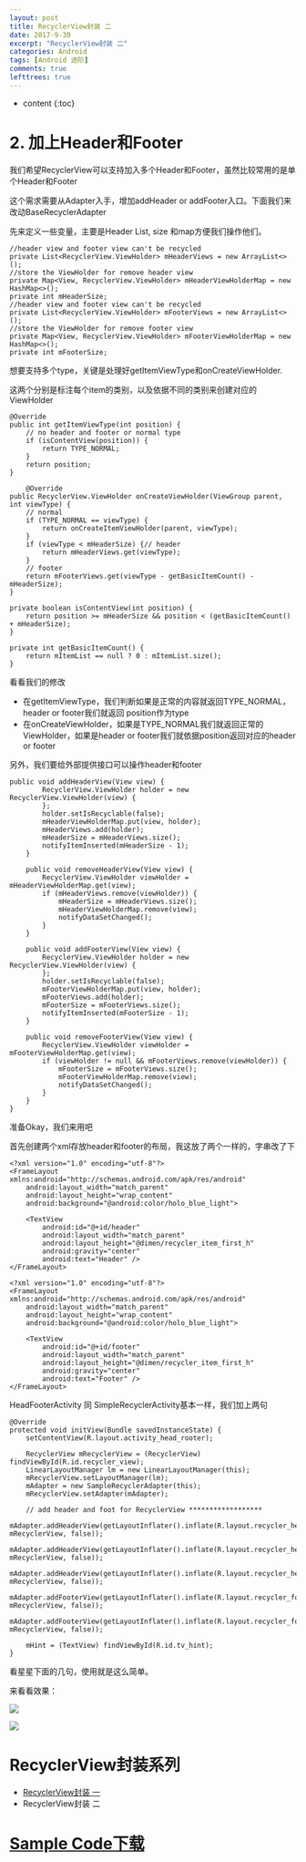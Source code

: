 ```yaml
---
layout: post
title: RecyclerView封装 二
date: 2017-9-30
excerpt: "RecyclerView封装 二"
categories: Android
tags: [Android 进阶]
comments: true
lefttrees: true
---
```


* content
{:toc}


# 2. 加上Header和Footer

我们希望RecyclerView可以支持加入多个Header和Footer，虽然比较常用的是单个Header和Footer

这个需求需要从Adapter入手，增加addHeader or addFooter入口。下面我们来改动BaseRecyclerAdapter

先来定义一些变量，主要是Header List, size 和map方便我们操作他们。

    //header view and footer view can't be recycled
    private List<RecyclerView.ViewHolder> mHeaderViews = new ArrayList<>();
    //store the ViewHolder for remove header view
    private Map<View, RecyclerView.ViewHolder> mHeaderViewHolderMap = new HashMap<>();
    private int mHeaderSize;
    //header view and footer view can't be recycled
    private List<RecyclerView.ViewHolder> mFooterViews = new ArrayList<>();
    //store the ViewHolder for remove footer view
    private Map<View, RecyclerView.ViewHolder> mFooterViewHolderMap = new HashMap<>();
    private int mFooterSize;


想要支持多个type，关键是处理好getItemViewType和onCreateViewHolder.

这两个分别是标注每个item的类别，以及依据不同的类别来创建对应的ViewHolder


    @Override
    public int getItemViewType(int position) {
        // no header and footer or normal type
        if (isContentView(position)) {
            return TYPE_NORMAL;
        }
        return position;
    }
    
        @Override
    public RecyclerView.ViewHolder onCreateViewHolder(ViewGroup parent, int viewType) {
        // normal
        if (TYPE_NORMAL == viewType) {
            return onCreateItemViewHolder(parent, viewType);
        }
        if (viewType < mHeaderSize) {// header
            return mHeaderViews.get(viewType);
        }
        // footer
        return mFooterViews.get(viewType - getBasicItemCount() - mHeaderSize);
    }
    
    private boolean isContentView(int position) {
        return position >= mHeaderSize && position < (getBasicItemCount() + mHeaderSize);
    }

    private int getBasicItemCount() {
        return mItemList == null ? 0 : mItemList.size();
    }
    
看看我们的修改

- 在getItemViewType，我们判断如果是正常的内容就返回TYPE_NORMAL，header or footer我们就返回 position作为type
- 在onCreateViewHolder，如果是TYPE_NORMAL我们就返回正常的ViewHolder，如果是header or footer我们就依据position返回对应的header or footer

另外，我们要给外部提供接口可以操作header和footer

    public void addHeaderView(View view) {
            RecyclerView.ViewHolder holder = new RecyclerView.ViewHolder(view) {
            };
            holder.setIsRecyclable(false);
            mHeaderViewHolderMap.put(view, holder);
            mHeaderViews.add(holder);
            mHeaderSize = mHeaderViews.size();
            notifyItemInserted(mHeaderSize - 1);
        }
    
        public void removeHeaderView(View view) {
            RecyclerView.ViewHolder viewHolder = mHeaderViewHolderMap.get(view);
            if (mHeaderViews.remove(viewHolder)) {
                mHeaderSize = mHeaderViews.size();
                mHeaderViewHolderMap.remove(view);
                notifyDataSetChanged();
            }
        }
    
        public void addFooterView(View view) {
            RecyclerView.ViewHolder holder = new RecyclerView.ViewHolder(view) {
            };
            holder.setIsRecyclable(false);
            mFooterViewHolderMap.put(view, holder);
            mFooterViews.add(holder);
            mFooterSize = mFooterViews.size();
            notifyItemInserted(mFooterSize - 1);
        }
    
        public void removeFooterView(View view) {
            RecyclerView.ViewHolder viewHolder = mFooterViewHolderMap.get(view);
            if (viewHolder != null && mFooterViews.remove(viewHolder)) {
                mFooterSize = mFooterViews.size();
                mFooterViewHolderMap.remove(view);
                notifyDataSetChanged();
            }
        }
    }
    
准备Okay，我们来用吧

首先创建两个xml存放header和footer的布局，我这放了两个一样的，字串改了下

    <?xml version="1.0" encoding="utf-8"?>
    <FrameLayout xmlns:android="http://schemas.android.com/apk/res/android"
        android:layout_width="match_parent"
        android:layout_height="wrap_content"
        android:background="@android:color/holo_blue_light">
    
        <TextView
            android:id="@+id/header"
            android:layout_width="match_parent"
            android:layout_height="@dimen/recycler_item_first_h"
            android:gravity="center"
            android:text="Header" />
    </FrameLayout>
    
    <?xml version="1.0" encoding="utf-8"?>
    <FrameLayout xmlns:android="http://schemas.android.com/apk/res/android"
        android:layout_width="match_parent"
        android:layout_height="wrap_content"
        android:background="@android:color/holo_blue_light">
    
        <TextView
            android:id="@+id/footer"
            android:layout_width="match_parent"
            android:layout_height="@dimen/recycler_item_first_h"
            android:gravity="center"
            android:text="Footer" />
    </FrameLayout>

HeadFooterActivity 同 SimpleRecyclerActivity基本一样，我们加上两句

    @Override
    protected void initView(Bundle savedInstanceState) {
        setContentView(R.layout.activity_head_rooter);

        RecyclerView mRecyclerView = (RecyclerView) findViewById(R.id.recycler_view);
        LinearLayoutManager lm = new LinearLayoutManager(this);
        mRecyclerView.setLayoutManager(lm);
        mAdapter = new SampleRecyclerAdapter(this);
        mRecyclerView.setAdapter(mAdapter);

        // add header and foot for RecyclerView ******************
        mAdapter.addHeaderView(getLayoutInflater().inflate(R.layout.recycler_header, mRecyclerView, false));
        mAdapter.addHeaderView(getLayoutInflater().inflate(R.layout.recycler_header, mRecyclerView, false));
        mAdapter.addHeaderView(getLayoutInflater().inflate(R.layout.recycler_header, mRecyclerView, false));
        mAdapter.addFooterView(getLayoutInflater().inflate(R.layout.recycler_footer, mRecyclerView, false));
        mAdapter.addFooterView(getLayoutInflater().inflate(R.layout.recycler_footer, mRecyclerView, false));

        mHint = (TextView) findViewById(R.id.tv_hint);
    }
    
看星星下面的几句，使用就是这么简单。

来看看效果：

![](https://i.imgur.com/w6rp5sD.png)

![](https://i.imgur.com/fATcYUi.png)

# RecyclerView封装系列

- [RecyclerView封装 一](http://vivianking6855.github.io/2017/09/29/RecyclerView-Advance-1/)
- RecyclerView封装 二


# [Sample Code下载](https://github.com/vivianking6855/android-library/tree/master/HugeRecyclerView)


